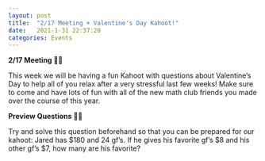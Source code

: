 ```yaml
---
layout: post
title:  "2/17 Meeting + Valentine's Day Kahoot!"
date:   2021-1-31 22:37:20
categories: Events
---
```

**2/17 Meeting 🥰😘**

This week we will be having a fun Kahoot with questions about Valentine’s Day to help all of you relax after a very stressful last few weeks! Make sure to come and have lots of fun with all of the new math club friends you made over the course of this year.

**Preview Questions 🥰😘**

Try and solve this question beforehand so that you can be prepared for our kahoot: Jared has $180 and 24 gf’s. If he gives his favorite gf’s $8 and his other gf’s $7, how many are his favorite?
